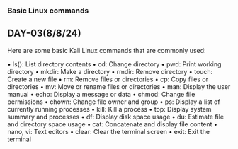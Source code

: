 ### Basic Linux commands
## DAY-03(8/8/24)

Here are some basic Kali Linux commands that are commonly used:

• ls(): List directory contents 
• cd: Change directory 
• pwd: Print working directory 
• mkdir: Make a directory 
• rmdir: Remove directory 
• touch: Create a new file 
• rm: Remove files or directories 
• cp: Copy files or directories 
• mv: Move or rename files or directories 
• man: Display the user manual 
• echo: Display a message or data 
• chmod: Change file permissions 
• chown: Change file owner and group 
• ps: Display a list of currently running processes 
• kill: Kill a process 
• top: Display system summary and processes 
• df: Display disk space usage 
• du: Estimate file and directory space usage 
• cat: Concatenate and display file content 
• nano, vi: Text editors 
• clear: Clear the terminal screen 
• exit: Exit the terminal
